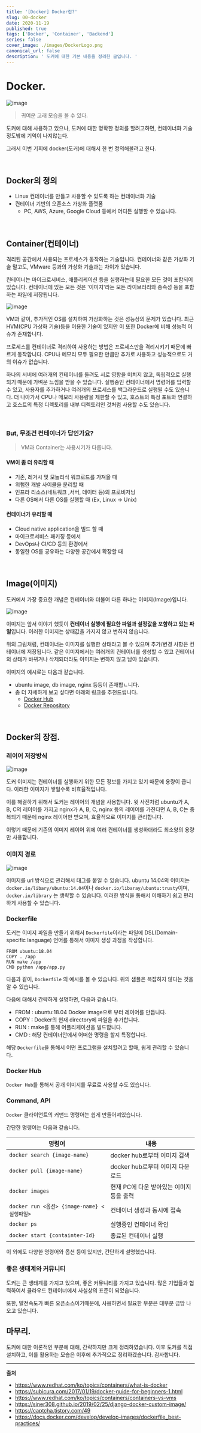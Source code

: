 ```yaml
---
title: '[Docker] Docker란?'
slug: 00-docker
date: 2020-11-19
published: true
tags: ['Docker', 'Container', 'Backend']
series: false
cover_image: ./images/DockerLogo.png
canonical_url: false
description: ' 도커에 대한 기본 내용을 정리한 글입니다. '
---
```


# Docker.

![image](https://user-images.githubusercontent.com/42582516/99796462-dd0ed380-2b70-11eb-9ed1-88a6f7dbd2be.png)

> 귀여운 고래 모습을 볼 수 있다.

도커에 대해 사용하고 있으나, 도커에 대한 명확한 정의를 할려고하면, 컨테이너화 기술 정도밖에 기억이 나지않는다.

그래서 이번 기회에 docker(도커)에 대해서 한 번 정의해볼려고 한다.

<br/>

## Docker의 정의

- Linux 컨테이너를 만들고 사용할 수 있도록 하는 컨테이너화 기술
- 컨테이너 기반의 오픈소스 가상화 플랫폼
  - PC, AWS, Azure, Google Cloud 등에서 어디든 실행할 수 있습니다.

<br/>

## Container(컨테이너)

격리된 공간에서 사용되는 프로세스가 동작하는 기술입니다. 컨테이너와 같은 가상화 기술 말고도, VMware 등과의 가상화 기술과는 차이가 있습니다.

컨테이너는 마이크로서비스, 애플리케이션 등을 실행하는데 필요한 모든 것이 포함되어 있습니다. 컨테이너에 있는 모든 것은 '이미지'라는 모든 라이브러리와 종속성 등을 포함하는 파일에 저장됩니다.

![image](https://user-images.githubusercontent.com/42582516/99797425-915d2980-2b72-11eb-8e11-8b7be0b4f30a.png)

VM과 같이, 추가적인 OS를 설치하여 가상화하는 것은 성능상의 문제가 있습니다. 최근 HVM(CPU 가상화 기술)등을 이용한 기술이 있지만 이 또한 Docker에 비해 성능적 이슈가 존재합니다.

프로세스를 컨테이너로 격리하여 사용하는 방법은 프로세스만을 격리시키기 때문에 빠르게 동작합니다. CPU나 메모리 모두 필요한 만큼만 추가로 사용하고 성능적으로도 거의 이슈가 없습니다.

하나의 서버에 여러개의 컨테이너를 돌려도 서로 영향을 미치지 않고, 독립적으로 실행되기 때문에 가벼운 느낌을 받을 수 있습니다. 실행중인 컨테이너에서 명령어를 입력할 수 있고, 사용자를 추가하거나 여러개의 프로세스를 백그라운드로 실행될 수도 있습니다. 더 나아가서 CPU나 메모리 사용량을 제한할 수 있고, 호스트의 특정 포트와 연결하고 호스트의 특정 디렉토리를 내부 디렉토리인 것처럼 사용할 수도 있습니다.

<br/>

### **But, 무조건 컨테이너가 답인가요?**

> VM과 Container는 사용시기가 다릅니다.

#### VM이 좀 더 유리할 때

- 기존, 레거시 및 모놀리식 워크로드를 가져올 때
- 위험한 개발 사이클을 분리할 때
- 인프라 리소스(네트워크 ,서버, 데이터 등)의 프로비저닝
- 다른 OS에서 다른 OS를 실행할 때 (Ex, Linux -> Unix)

#### 컨테이너가 유리할 때

- Cloud native application을 빌드 할 때
- 마이크로서비스 패키징 등에서
- DevOps나 CI/CD 등의 환경에서
- 동일한 OS를 공유하는 다양한 공간에서 확장할 때

<br/>

## Image(이미지)

도커에서 가장 중요한 개념은 컨테이너와 더불어 다른 하나는 이미지(Image)입니다.

![image](https://user-images.githubusercontent.com/42582516/99798882-1cd7ba00-2b75-11eb-92ff-8af89b0eafee.png)

이미지는 앞서 이야기 했듯이 **컨테이너 실행에 필요한 파일과 설정값을 포함하고 있는 파일**입니다. 이러한 이미지는 상태값을 가지지 않고 변하지 않습니다.

위의 그림처럼, 컨테이너는 이미지를 실행한 상태라고 볼 수 있으며 추가/변경 사항은 컨테이너에 저장됩니다. 같은 이미지에서는 여러개의 컨테이너를 생성할 수 있고 컨테이너의 상태가 바뀌거나 삭제되더라도 이미지는 변하지 않고 남아 있습니다.

이미지의 예시로는 다음과 같습니다.

- ubuntu image, db image, nginx 등등이 존재합ㄴ니다.
- 좀 더 자세하게 보고 싶다면 아래의 링크를 추천드립니다.
  - [Docker Hub](https://hub.docker.com/)
  - [Docker Repository](https://docs.docker.com/registry/)

<br/>

## Docker의 장점.

### 레이어 저장방식

![image](https://user-images.githubusercontent.com/42582516/99800041-11858e00-2b77-11eb-8ef4-c1d0187332a5.png)

도커 이미지는 컨테이너를 실행하기 위한 모든 정보를 가지고 있기 때문에 용량이 큽니다. 이러한 이미지가 쌓일수록 비효율적입니다.

이를 해결하기 위해서 도커는 레이어의 개념을 사용합니다. 윗 사진처럼 ubuntu가 A, B, C의 레이어를 가지고 nginx가 A, B, C, nginx 등의 레이어를 가진다면 A, B, C는 중복되기 때문에 nginx 레이어만 받으며, 효율적으로 이미지를 관리합니다.

이렇기 때문에 기존의 이미지 레이어 위에 여러 컨테이너를 생성하더라도 최소양의 용량만 사용합니다.

### 이미지 경로

![image](https://user-images.githubusercontent.com/42582516/99871551-169e1800-2c1f-11eb-8b5a-31f81ee8ece8.png)

이미지를 url 방식으로 관리해서 태그를 붙일 수 있습니다. ubuntu 14.04의 이미지는 `docker.io/libary/ubuntu:14.04`이나 `docker.io/libaray/ubuntu:trusty`이며, `docker.io/library` 는 생략할 수 있습니다. 이러한 방식을 통해서 이해하기 쉽고 편리하게 사용할 수 있습니다.

### Dockerfile

도커는 이미지 파일을 만들기 위해서 `Dockerfile`이라는 파일에 DSL(Domain-specific language) 언어를 통해서 이미지 생성 과정을 작성합니다.

```docker
FROM ubuntu:18.04
COPY . /app
RUN make /app
CMD python /app/app.py
```

다음과 같이, `Dockerfile` 의 예시를 볼 수 있습니다. 위의 샘플은 복잡하지 않다는 것을 알 수 있습니다.

다음에 대해서 간략하게 설명하면, 다음과 같습니다.

- FROM : ubuntu:18.04 Docker image으로 부터 레이어를 만듭니다.
- COPY : Docker의 현재 directory에 파일을 추가합니다.
- RUN : make를 통해 어플리케이션을 빌드합니다.
- CMD : 해당 컨테이너안에서 어떠한 명령을 할지 특정합니다.

해당 `Dockerfile`을 통해서 어떤 프로그램을 설치할려고 할때, 쉽게 관리할 수 있습니다.

### Docker Hub

`Docker Hub`를 통해서 공개 이미지를 무료로 사용할 수도 있습니다.

### Command, API

`Docker` 클라이언트의 커맨드 명령어는 쉽게 만들어져있습니다.

간단한 명령어는 다음과 같습니다.

| 명령어                                      | 내용                                    |
| ------------------------------------------- | --------------------------------------- |
| `docker search {image-name}`                | docker hub로부터 이미지 검색            |
| `docker pull {image-name}`                  | docker hub로부터 이미지 다운로드        |
| `docker images`                             | 현재 PC에 다운 받아있는 이미지등을 출력 |
| `docker run <옵션> {image-name} <실행파일>` | 컨테이너 생성과 동시에 접속             |
| `docker ps`                                 | 실행중인 컨테이너 확인                  |
| `docker start {containter-Id}`              | 종료된 컨테이너 실행                    |

이 외에도 다양한 명령어와 옵션 등이 있지만, 간단하게 설명했습니다.

### 좋은 생태계와 커뮤니티

도커는 큰 생태계를 가지고 있으며, 좋은 커뮤니티를 가지고 있습니다. 많은 기업들과 협력하여서 클라우드 컨테이너에서 사실상의 표준이 되었습니다.

또한, 발전속도가 빠른 오픈소스이기때문에, 사용하면서 필요한 부분은 대부분 금방 나오고 있습니다.

## 마무리.

도커에 대한 이론적인 부분에 대해, 간략하지만 크게 정리하였습니다. 이후 도커를 직접 설치하고, 이를 활용하는 모습은 이후에 추가적으로 정리하겠습니다. 감사합니다.

---

**출처**

- https://www.redhat.com/ko/topics/containers/what-is-docker
- https://subicura.com/2017/01/19/docker-guide-for-beginners-1.html
- https://www.redhat.com/ko/topics/containers/containers-vs-vms
- https://siner308.github.io/2019/02/25/django-docker-custom-image/
- https://captcha.tistory.com/49
- https://docs.docker.com/develop/develop-images/dockerfile_best-practices/
